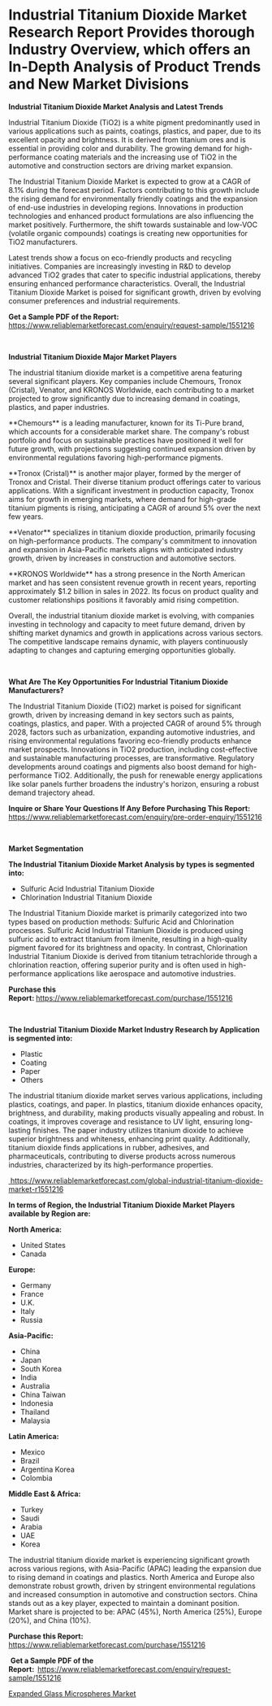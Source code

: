 <p><h1>Industrial Titanium Dioxide Market Research Report Provides thorough Industry Overview, which offers an In-Depth Analysis of Product Trends and New Market Divisions</h1></p><p><strong>Industrial Titanium Dioxide Market Analysis and Latest Trends</strong></p>
<p><p>Industrial Titanium Dioxide (TiO2) is a white pigment predominantly used in various applications such as paints, coatings, plastics, and paper, due to its excellent opacity and brightness. It is derived from titanium ores and is essential in providing color and durability. The growing demand for high-performance coating materials and the increasing use of TiO2 in the automotive and construction sectors are driving market expansion.</p><p>The Industrial Titanium Dioxide Market is expected to grow at a CAGR of 8.1% during the forecast period. Factors contributing to this growth include the rising demand for environmentally friendly coatings and the expansion of end-use industries in developing regions. Innovations in production technologies and enhanced product formulations are also influencing the market positively. Furthermore, the shift towards sustainable and low-VOC (volatile organic compounds) coatings is creating new opportunities for TiO2 manufacturers.</p><p>Latest trends show a focus on eco-friendly products and recycling initiatives. Companies are increasingly investing in R&D to develop advanced TiO2 grades that cater to specific industrial applications, thereby ensuring enhanced performance characteristics. Overall, the Industrial Titanium Dioxide Market is poised for significant growth, driven by evolving consumer preferences and industrial requirements.</p></p>
<p><strong>Get a Sample PDF of the Report:&nbsp;</strong> <a href="https://www.reliablemarketforecast.com/enquiry/request-sample/1551216?utm_campaign=2478&utm_medium=2&utm_source=Github&utm_content=ia&utm_term=02042025&utm_id=industrial-titanium-dioxide">https://www.reliablemarketforecast.com/enquiry/request-sample/1551216</a></p>
<p>&nbsp;</p>
<p><strong>Industrial Titanium Dioxide Major Market Players</strong></p>
<p><p>The industrial titanium dioxide market is a competitive arena featuring several significant players. Key companies include Chemours, Tronox (Cristal), Venator, and KRONOS Worldwide, each contributing to a market projected to grow significantly due to increasing demand in coatings, plastics, and paper industries. </p><p>**Chemours** is a leading manufacturer, known for its Ti-Pure brand, which accounts for a considerable market share. The company's robust portfolio and focus on sustainable practices have positioned it well for future growth, with projections suggesting continued expansion driven by environmental regulations favoring high-performance pigments.</p><p>**Tronox (Cristal)** is another major player, formed by the merger of Tronox and Cristal. Their diverse titanium product offerings cater to various applications. With a significant investment in production capacity, Tronox aims for growth in emerging markets, where demand for high-grade titanium pigments is rising, anticipating a CAGR of around 5% over the next few years.</p><p>**Venator** specializes in titanium dioxide production, primarily focusing on high-performance products. The company's commitment to innovation and expansion in Asia-Pacific markets aligns with anticipated industry growth, driven by increases in construction and automotive sectors.</p><p>**KRONOS Worldwide** has a strong presence in the North American market and has seen consistent revenue growth in recent years, reporting approximately $1.2 billion in sales in 2022. Its focus on product quality and customer relationships positions it favorably amid rising competition.</p><p>Overall, the industrial titanium dioxide market is evolving, with companies investing in technology and capacity to meet future demand, driven by shifting market dynamics and growth in applications across various sectors. The competitive landscape remains dynamic, with players continuously adapting to changes and capturing emerging opportunities globally.</p></p>
<p>&nbsp;</p>
<p><strong>What Are The Key Opportunities For Industrial Titanium Dioxide Manufacturers?</strong></p>
<p><p>The Industrial Titanium Dioxide (TiO2) market is poised for significant growth, driven by increasing demand in key sectors such as paints, coatings, plastics, and paper. With a projected CAGR of around 5% through 2028, factors such as urbanization, expanding automotive industries, and rising environmental regulations favoring eco-friendly products enhance market prospects. Innovations in TiO2 production, including cost-effective and sustainable manufacturing processes, are transformative. Regulatory developments around coatings and pigments also boost demand for high-performance TiO2. Additionally, the push for renewable energy applications like solar panels further broadens the industry's horizon, ensuring a robust demand trajectory ahead.</p></p>
<p><strong>Inquire or Share Your Questions If Any Before Purchasing This Report:</strong> <a href="https://www.reliablemarketforecast.com/enquiry/pre-order-enquiry/1551216?utm_campaign=2478&utm_medium=2&utm_source=Github&utm_content=ia&utm_term=02042025&utm_id=industrial-titanium-dioxide">https://www.reliablemarketforecast.com/enquiry/pre-order-enquiry/1551216</a></p>
<p>&nbsp;</p>
<p><strong>Market Segmentation</strong></p>
<p><strong>The Industrial Titanium Dioxide Market Analysis by types is segmented into:</strong></p>
<p><ul><li>Sulfuric Acid Industrial Titanium Dioxide</li><li>Chlorination Industrial Titanium Dioxide</li></ul></p>
<p><p>The Industrial Titanium Dioxide market is primarily categorized into two types based on production methods: Sulfuric Acid and Chlorination processes. Sulfuric Acid Industrial Titanium Dioxide is produced using sulfuric acid to extract titanium from ilmenite, resulting in a high-quality pigment favored for its brightness and opacity. In contrast, Chlorination Industrial Titanium Dioxide is derived from titanium tetrachloride through a chlorination reaction, offering superior purity and is often used in high-performance applications like aerospace and automotive industries.</p></p>
<p><strong>Purchase this Report:&nbsp;</strong><a href="https://www.reliablemarketforecast.com/purchase/1551216?utm_campaign=2478&utm_medium=2&utm_source=Github&utm_content=ia&utm_term=02042025&utm_id=industrial-titanium-dioxide">https://www.reliablemarketforecast.com/purchase/1551216</a></p>
<p>&nbsp;</p>
<p><strong>The Industrial Titanium Dioxide Market Industry Research by Application is segmented into:</strong></p>
<p><ul><li>Plastic</li><li>Coating</li><li>Paper</li><li>Others</li></ul></p>
<p><p>The industrial titanium dioxide market serves various applications, including plastics, coatings, and paper. In plastics, titanium dioxide enhances opacity, brightness, and durability, making products visually appealing and robust. In coatings, it improves coverage and resistance to UV light, ensuring long-lasting finishes. The paper industry utilizes titanium dioxide to achieve superior brightness and whiteness, enhancing print quality. Additionally, titanium dioxide finds applications in rubber, adhesives, and pharmaceuticals, contributing to diverse products across numerous industries, characterized by its high-performance properties.</p></p>
<p><a href="https://www.reliablemarketforecast.com/global-industrial-titanium-dioxide-market-r1551216?utm_campaign=2478&utm_medium=2&utm_source=Github&utm_content=ia&utm_term=02042025&utm_id=industrial-titanium-dioxide">&nbsp;https://www.reliablemarketforecast.com/global-industrial-titanium-dioxide-market-r1551216</a></p>
<p><strong>In terms of Region, the Industrial Titanium Dioxide Market Players available by Region are:</strong></p>
<p>
    <p> <strong> North America: </strong>
        <ul>
            <li>United States</li>
            <li>Canada</li>
        </ul>
        </p> 
    <p> <strong> Europe: </strong>
        <ul>
            <li>Germany</li>
            <li>France</li>
            <li>U.K.</li>
            <li>Italy</li>
            <li>Russia</li>
        </ul>
        </p> 
    <p> <strong> Asia-Pacific: </strong>
        <ul>
            <li>China</li>
            <li>Japan</li>
            <li>South Korea</li>
            <li>India</li>
            <li>Australia</li>
            <li>China Taiwan</li>
            <li>Indonesia</li>
            <li>Thailand</li>
            <li>Malaysia</li>
        </ul>
        </p> 
    <p> <strong> Latin America: </strong>
        <ul>
            <li>Mexico</li>
            <li>Brazil</li>
            <li>Argentina Korea</li>
            <li>Colombia</li>
        </ul>
        </p> 
    <p> <strong> Middle East & Africa: </strong>
        <ul>
            <li>Turkey</li>
            <li>Saudi</li>
            <li>Arabia</li>
            <li>UAE</li>
            <li>Korea</li>
        </ul>
    </p>
    </p>
<p><p>The industrial titanium dioxide market is experiencing significant growth across various regions, with Asia-Pacific (APAC) leading the expansion due to rising demand in coatings and plastics. North America and Europe also demonstrate robust growth, driven by stringent environmental regulations and increased consumption in automotive and construction sectors. China stands out as a key player, expected to maintain a dominant position. Market share is projected to be: APAC (45%), North America (25%), Europe (20%), and China (10%).</p></p>
<p><strong>Purchase this Report: </strong><a href="https://www.reliablemarketforecast.com/purchase/1551216?utm_campaign=2478&utm_medium=2&utm_source=Github&utm_content=ia&utm_term=02042025&utm_id=industrial-titanium-dioxide">https://www.reliablemarketforecast.com/purchase/1551216</a></p>
<p>&nbsp;<strong>Get a Sample PDF of the Report:&nbsp;&nbsp;</strong><a href="https://www.reliablemarketforecast.com/enquiry/request-sample/1551216?utm_campaign=2478&utm_medium=2&utm_source=Github&utm_content=ia&utm_term=02042025&utm_id=industrial-titanium-dioxide">https://www.reliablemarketforecast.com/enquiry/request-sample/1551216</a></p>
<p><strong></strong></p>
<p><p><a href="https://github.com/claracpegios/Market-Research-Report-List-1/blob/main/expanded-glass-microspheres-market.md?utm_campaign=2478&utm_medium=2&utm_source=Github&utm_content=ia&utm_term=02042025&utm_id=industrial-titanium-dioxide">Expanded Glass Microspheres Market</a></p></p>